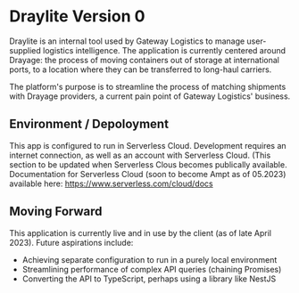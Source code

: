 # Draylite Version 0
Draylite is an internal tool used by Gateway Logistics to manage user-supplied logistics intelligence. The application is currently centered around Drayage: the process of moving containers out of storage at international ports, to a location where they can be transferred to long-haul carriers.

The platform's purpose is to streamline the process of matching shipments with Drayage providers, a current pain point of Gateway Logistics' business.

## Environment / Depoloyment

This app is configured to run in Serverless Cloud. Development requires an internet connection, as well as an account with Serverless Cloud. (This section to be updated when Serverless Clous becomes publically available.
Documentation for Serverless Cloud (soon to become Ampt as of 05.2023) available here: https://www.serverless.com/cloud/docs

## Moving Forward

This application is currently live and in use by the client (as of late April 2023). Future aspirations include:
- Achieving separate configuration to run in a purely local environment
- Streamlining performance of complex API queries (chaining Promises)
- Converting the API to TypeScript, perhaps using a library like NestJS
